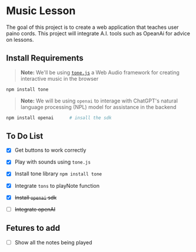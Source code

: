 # Music Lesson
The goal of this project is to create a web application that teaches user paino cords.
This project will integrate A.I. tools such as OpeanAi for advice on lessons. 

## Install Requirements
> **Note:** We'll be using [`tone.js`](https://www.npmjs.com/package/tone) a Web Audio framework for creating interactive music in the browser
```bash
npm install tone
```

> **Note:** We will be using `openai` to interage with ChatGPT's natural language processing (NPL) model for assistance in the backend

```bash
npm install openai      # insall the sdk
```


## To Do List 
- [x] Get buttons to work correctly
- [x] Play with sounds using `tone.js`
- [x] Install tone library `npm install tone`
- [x] Integrate `tons` to playNote function
- [x] ~~Install `openai` sdk~~
- [ ] ~~Integrate openAI~~


## Fetures to add
- [ ] Show all the notes being played 
   